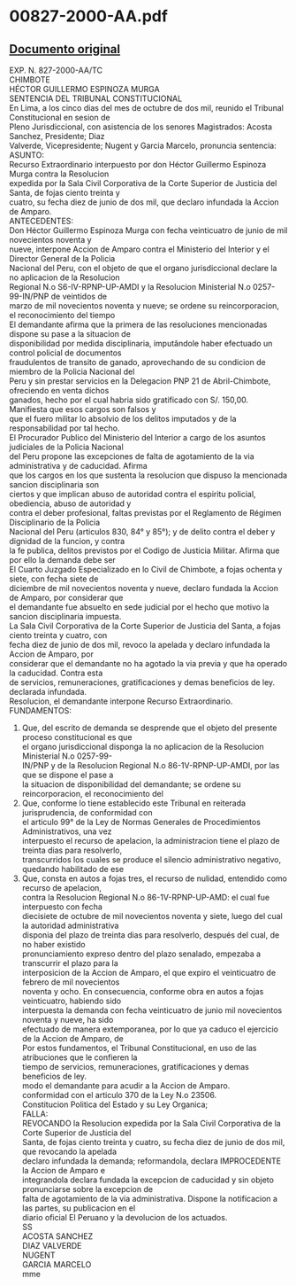 
00827-2000-AA.pdf
=================
  
[Documento original](https://tc.gob.pe/jurisprudencia/2000/00827-2000-AA.pdf)  
---  
EXP. N. 827-2000-AA/TC  
CHIMBOTE  
HÉCTOR GUILLERMO ESPINOZA MURGA  
SENTENCIA DEL TRIBUNAL CONSTITUCIONAL  
En Lima, a los cinco dias del mes de octubre de dos mil, reunido el Tribunal Constitucional en sesion de  
Pleno Jurisdiccional, con asistencia de los senores Magistrados: Acosta Sanchez, Presidente; Diaz  
Valverde, Vicepresidente; Nugent y Garcia Marcelo, pronuncia sentencia:  
ASUNTO:  
Recurso Extraordinario interpuesto por don Héctor Guillermo Espinoza Murga contra la Resolucion  
expedida por la Sala Civil Corporativa de la Corte Superior de Justicia del Santa, de fojas ciento treinta y  
cuatro, su fecha diez de junio de dos mil, que declaro infundada la Accion de Amparo.  
ANTECEDENTES:  
Don Héctor Guillermo Espinoza Murga con fecha veinticuatro de junio de mil novecientos noventa y  
nueve, interpone Accion de Amparo contra el Ministerio del Interior y el Director General de la Policia  
Nacional del Peru, con el objeto de que el organo jurisdiccional declare la no aplicacion de la Resolucion  
Regional N.o S6-IV-RPNP-UP-AMDI y la Resolucion Ministerial N.o 0257-99-IN/PNP de veintidos de  
marzo de mil novecientos noventa y nueve; se ordene su reincorporacion, el reconocimiento del tiempo  
El demandante afirma que la primera de las resoluciones mencionadas dispone su pase a la situacion de  
disponibilidad por medida disciplinaria, imputândole haber efectuado un control policial de documentos  
fraudulentos de transito de ganado, aprovechando de su condicion de miembro de la Policia Nacional del  
Peru y sin prestar servicios en la Delegacion PNP 21 de Abril-Chimbote, ofreciendo en venta dichos  
ganados, hecho por el cual habria sido gratificado con S/. 150,00. Manifiesta que esos cargos son falsos y  
que el fuero militar lo absolvio de los delitos imputados y de la responsabilidad por tal hecho.  
El Procurador Publico del Ministerio del Interior a cargo de los asuntos judiciales de la Policia Nacional  
del Peru propone las excepciones de falta de agotamiento de la via administrativa y de caducidad. Afirma  
que los cargos en los que sustenta la resolucion que dispuso la mencionada sancion disciplinaria son  
ciertos y que implican abuso de autoridad contra el espiritu policial, obediencia, abuso de autoridad y  
contra el deber profesional, faltas previstas por el Reglamento de Régimen Disciplinario de la Policia  
Nacional del Peru (articulos 830, 84° y 85°); y de delito contra el deber y dignidad de la funcion, y contra  
la fe publica, delitos previstos por el Codigo de Justicia Militar. Afirma que por ello la demanda debe ser  
El Cuarto Juzgado Especializado en lo Civil de Chimbote, a fojas ochenta y siete, con fecha siete de  
diciembre de mil novecientos noventa y nueve, declaro fundada la Accion de Amparo, por considerar que  
el demandante fue absuelto en sede judicial por el hecho que motivo la sancion disciplinaria impuesta.  
La Sala Civil Corporativa de la Corte Superior de Justicia del Santa, a fojas ciento treinta y cuatro, con  
fecha diez de junio de dos mil, revoco la apelada y declaro infundada la Accion de Amparo, por  
considerar que el demandante no ha agotado la via previa y que ha operado la caducidad. Contra esta  
de servicios, remuneraciones, gratificaciones y demas beneficios de ley.  
declarada infundada.  
Resolucion, el demandante interpone Recurso Extraordinario.  
FUNDAMENTOS:  
1. Que, del escrito de demanda se desprende que el objeto del presente proceso constitucional es que  
el organo jurisdiccional disponga la no aplicacion de la Resolucion Ministerial N.o 0257-99-  
IN/PNP y de la Resolucion Regional N.o 86-1V-RPNP-UP-AMDI, por las que se dispone el pase a  
la situacion de disponibilidad del demandante; se ordene su reincorporacion, el reconocimiento del  
2. Que, conforme lo tiene establecido este Tribunal en reiterada jurisprudencia, de conformidad con  
el articulo 99° de la Ley de Normas Generales de Procedimientos Administrativos, una vez  
interpuesto el recurso de apelacion, la administracion tiene el plazo de treinta dias para resolverlo,  
transcurridos los cuales se produce el silencio administrativo negativo, quedando habilitado de ese  
3. Que, consta en autos a fojas tres, el recurso de nulidad, entendido como recurso de apelacion,  
contra la Resolucion Regional N.o 86-1V-RPNP-UP-AMD: el cual fue interpuesto con fecha  
diecisiete de octubre de mil novecientos noventa y siete, luego del cual la autoridad administrativa  
disponia del plazo de treinta dias para resolverlo, después del cual, de no haber existido  
pronunciamiento expreso dentro del plazo senalado, empezaba a transcurrir el plazo para la  
interposicion de la Accion de Amparo, el que expiro el veinticuatro de febrero de mil novecientos  
noventa y ocho. En consecuencia, conforme obra en autos a fojas veinticuatro, habiendo sido  
interpuesta la demanda con fecha veinticuatro de junio mil novecientos noventa y nueve, ha sido  
efectuado de manera extemporanea, por lo que ya caduco el ejercicio de la Accion de Amparo, de  
Por estos fundamentos, el Tribunal Constitucional, en uso de las atribuciones que le confieren la  
tiempo de servicios, remuneraciones, gratificaciones y demas beneficios de ley.  
modo el demandante para acudir a la Accion de Amparo.  
conformidad con el articulo 370 de la Ley N.o 23506.  
Constitucion Politica del Estado y su Ley Organica;  
FALLA:  
REVOCANDO la Resolucion expedida por la Sala Civil Corporativa de la Corte Superior de Justicia del  
Santa, de fojas ciento treinta y cuatro, su fecha diez de junio de dos mil, que revocando la apelada  
declaro infundada la demanda; reformandola, declara IMPROCEDENTE la Accion de Amparo e  
integrandola declara fundada la excepcion de caducidad y sin objeto pronunciarse sobre la excepcion de  
falta de agotamiento de la via administrativa. Dispone la notificacion a las partes, su publicacion en el  
diario oficial El Peruano y la devolucion de los actuados.  
SS  
ACOSTA SANCHEZ  
DIAZ VALVERDE  
NUGENT  
GARCIA MARCELO  
mme